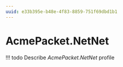 ```yaml
---
uuid: e33b395e-b48e-4f83-8859-751f69dbd1b1
---
```



# AcmePacket.NetNet


<!-- prettier-ignore -->
!!! todo
    Describe *AcmePacket.NetNet* profile

